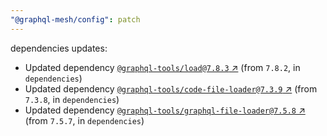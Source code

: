 ```yaml
---
"@graphql-mesh/config": patch
---
```

dependencies updates:
  - Updated dependency [`@graphql-tools/load@7.8.3` ↗︎](https://www.npmjs.com/package/@graphql-tools/load/v/7.8.3) (from `7.8.2`, in `dependencies`)
  - Updated dependency [`@graphql-tools/code-file-loader@7.3.9` ↗︎](https://www.npmjs.com/package/@graphql-tools/code-file-loader/v/7.3.9) (from `7.3.8`, in `dependencies`)
  - Updated dependency [`@graphql-tools/graphql-file-loader@7.5.8` ↗︎](https://www.npmjs.com/package/@graphql-tools/graphql-file-loader/v/7.5.8) (from `7.5.7`, in `dependencies`)
